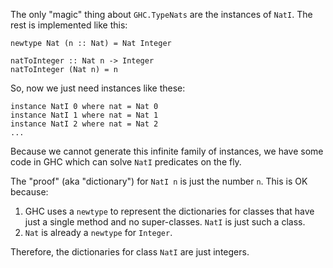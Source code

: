 
The only "magic" thing about `GHC.TypeNats` are the instances of `NatI`.  The rest is implemented like this:

```wiki
newtype Nat (n :: Nat) = Nat Integer

natToInteger :: Nat n -> Integer
natToInteger (Nat n) = n
```


So, now we just need instances like these:

```wiki
instance NatI 0 where nat = Nat 0
instance NatI 1 where nat = Nat 1
instance NatI 2 where nat = Nat 2
...
```


Because we cannot generate this infinite family of instances, we have
some code in GHC which can solve `NatI` predicates on the fly.


The "proof" (aka "dictionary") for `NatI n` is just the number `n`.  This is OK because:

1. GHC uses a `newtype` to represent the dictionaries for classes that have just a single method and no super-classes.  `NatI` is just such a class.
1. `Nat` is already a `newtype` for `Integer`.


Therefore, the dictionaries for class `NatI` are just integers.
